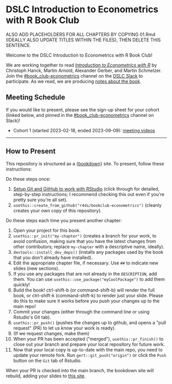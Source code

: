# DSLC Introduction to Econometrics with R Book Club

ALSO ADD PLACEHOLDERS FOR ALL CHAPTERS BY COPYING 01.Rmd (IDEALLY ALSO UPDATE TITLES WITHIN THE FILES), THEN DELETE THIS SENTENCE.

Welcome to the DSLC Introduction to Econometrics with R Book Club!

We are working together to read [_Introduction to Econometrics with R_](https://www.econometrics-with-r.org) by Christoph Hanck, Martin Arnold, Alexander Gerber, and Martin Schmelzer.
Join the [#book_club-econometrics](https://rfordatascience.slack.com/archives/C04L03B6HR9) channel on the [DSLC Slack](https://dslc.io/join) to participate.
As we read, we are producing [notes about the book](https://dslc.io/econometrics).

## Meeting Schedule

If you would like to present, please see the sign-up sheet for your cohort (linked below, and pinned in the [#book_club-econometrics](https://rfordatascience.slack.com/archives/C04L03B6HR9) channel on Slack)!

- Cohort 1 (started 2023-02-18, ended 2023-09-09): [meeting videos](https://youtube.com/playlist?list=PL3x6DOfs2NGg-dZDvNIVm-rCDPkm1VKNu)

<hr>


## How to Present

This repository is structured as a [{bookdown}](https://CRAN.R-project.org/package=bookdown) site.
To present, follow these instructions:

Do these steps once:

1. [Setup Git and GitHub to work with RStudio](https://github.com/r4ds/bookclub-setup) (click through for detailed, step-by-step instructions; I recommend checking this out even if you're pretty sure you're all set).
2. `usethis::create_from_github("r4ds/bookclub-econometrics")` (cleanly creates your own copy of this repository).

Do these steps each time you present another chapter:

1. Open your project for this book.
2. `usethis::pr_init("my-chapter")` (creates a branch for your work, to avoid confusion, making sure that you have the latest changes from other contributors; replace `my-chapter` with a descriptive name, ideally).
3. `devtools::install_dev_deps()` (installs any packages used by the book that you don't already have installed).
4. Edit the appropriate chapter file, if necessary. Use `##` to indicate new slides (new sections).
5. If you use any packages that are not already in the `DESCRIPTION`, add them. You can use `usethis::use_package("myCoolPackage")` to add them quickly!
6. Build the book! ctrl-shift-b (or command-shift-b) will render the full book, or ctrl-shift-k (command-shift-k) to render just your slide. Please do this to make sure it works before you push your changes up to the main repo!
7. Commit your changes (either through the command line or using Rstudio's Git tab).
8. `usethis::pr_push()` (pushes the changes up to github, and opens a "pull request" (PR) to let us know your work is ready).
9. (If we request changes, make them)
10. When your PR has been accepted ("merged"), `usethis::pr_finish()` to close out your branch and prepare your local repository for future work.
11. Now that your local copy is up-to-date with the main repo, you need to update your remote fork. Run `gert::git_push("origin")` or click the `Push` button on the `Git` tab of Rstudio.

When your PR is checked into the main branch, the bookdown site will rebuild, adding your slides to [this site](https://dslc.io/econometrics).

